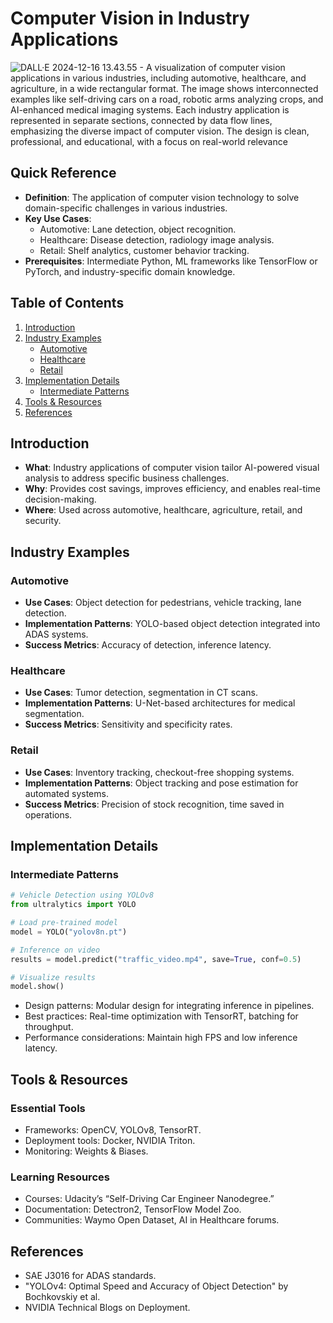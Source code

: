 # Computer Vision in Industry Applications  

![DALL·E 2024-12-16 13.43.55 - A visualization of computer vision applications in various industries, including automotive, healthcare, and agriculture, in a wide rectangular format. The image shows interconnected examples like self-driving cars on a road, robotic arms analyzing crops, and AI-enhanced medical imaging systems. Each industry application is represented in separate sections, connected by data flow lines, emphasizing the diverse impact of computer vision. The design is clean, professional, and educational, with a focus on real-world relevance](../resources/images/industry-inter.webp)

## Quick Reference
- **Definition**: The application of computer vision technology to solve domain-specific challenges in various industries.  
- **Key Use Cases**:  
   - Automotive: Lane detection, object recognition.  
   - Healthcare: Disease detection, radiology image analysis.  
   - Retail: Shelf analytics, customer behavior tracking.  
- **Prerequisites**: Intermediate Python, ML frameworks like TensorFlow or PyTorch, and industry-specific domain knowledge.

## Table of Contents

1. [Introduction](#introduction)
2. [Industry Examples](#industry-examples)
   - [Automotive](#automotive)
   - [Healthcare](#healthcare)
   - [Retail](#retail)
3. [Implementation Details](#implementation-details)
   - [Intermediate Patterns](#intermediate-patterns)
4. [Tools & Resources](#tools--resources)
5. [References](#references)

## Introduction
- **What**: Industry applications of computer vision tailor AI-powered visual analysis to address specific business challenges.  
- **Why**: Provides cost savings, improves efficiency, and enables real-time decision-making.  
- **Where**: Used across automotive, healthcare, agriculture, retail, and security.

## Industry Examples
### Automotive  
- **Use Cases**: Object detection for pedestrians, vehicle tracking, lane detection.  
- **Implementation Patterns**: YOLO-based object detection integrated into ADAS systems.  
- **Success Metrics**: Accuracy of detection, inference latency.

### Healthcare  
- **Use Cases**: Tumor detection, segmentation in CT scans.  
- **Implementation Patterns**: U-Net-based architectures for medical segmentation.  
- **Success Metrics**: Sensitivity and specificity rates.

### Retail  
- **Use Cases**: Inventory tracking, checkout-free shopping systems.  
- **Implementation Patterns**: Object tracking and pose estimation for automated systems.  
- **Success Metrics**: Precision of stock recognition, time saved in operations.

## Implementation Details
### Intermediate Patterns
```python
# Vehicle Detection using YOLOv8
from ultralytics import YOLO

# Load pre-trained model
model = YOLO("yolov8n.pt")

# Inference on video
results = model.predict("traffic_video.mp4", save=True, conf=0.5)

# Visualize results
model.show()
```
- Design patterns: Modular design for integrating inference in pipelines.  
- Best practices: Real-time optimization with TensorRT, batching for throughput.  
- Performance considerations: Maintain high FPS and low inference latency.

## Tools & Resources
### Essential Tools
- Frameworks: OpenCV, YOLOv8, TensorRT.  
- Deployment tools: Docker, NVIDIA Triton.  
- Monitoring: Weights & Biases.

### Learning Resources
- Courses: Udacity’s “Self-Driving Car Engineer Nanodegree.”  
- Documentation: Detectron2, TensorFlow Model Zoo.  
- Communities: Waymo Open Dataset, AI in Healthcare forums.

## References
- SAE J3016 for ADAS standards.  
- "YOLOv4: Optimal Speed and Accuracy of Object Detection" by Bochkovskiy et al.  
- NVIDIA Technical Blogs on Deployment.
